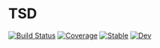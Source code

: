 # TSD

[![Build Status](https://github.com/tansongchen/TSD.jl/workflows/CI/badge.svg)](https://github.com/tansongchen/TSD.jl/actions)
[![Coverage](https://codecov.io/gh/tansongchen/TSD.jl/branch/master/graph/badge.svg)](https://codecov.io/gh/tansongchen/TSD.jl)
[![Stable](https://img.shields.io/badge/docs-stable-blue.svg)](https://tansongchen.github.io/TSD.jl/stable)
[![Dev](https://img.shields.io/badge/docs-dev-blue.svg)](https://tansongchen.github.io/TSD.jl/dev)
